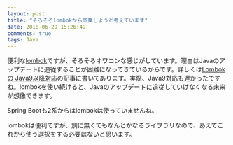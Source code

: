 ```yaml
---
layout: post
title: "そろそろlombokから卒業しようと考えています"
date: 2018-06-29 15:26:49
comments: true
tags: Java
---
```


便利な<a href="https://projectlombok.org/" target="_blank">lombok</a>ですが、そろそろオワコンな感じがしています。理由はJavaのアップデートに追従することが困難になってきているからです。詳しくは<a href="https://qiita.com/tmurakam99/items/b5ffe7f18bc06577f619" target="_blank">Lombok の Java9以降対応</a>の記事に書いてあります。実際、Java9対応も遅かったですね。lombokを使い続けると、Javaのアップデートに追従していけなくなる未来が想像できます。

Spring Bootも2系からはlombokは使っていませんね。

lombokは便利ですが、別に無くてもなんとかなるライブラリなので、あえてこれから使う選択をする必要はないと思います。
